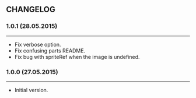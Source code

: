 ## CHANGELOG

### 1.0.1 (28.05.2015)
---------------------

- Fix verbose option.
- Fix confusing parts README.
- Fix bug with spriteRef when the image is undefined.

### 1.0.0 (27.05.2015)
---------------------

- Initial version.
